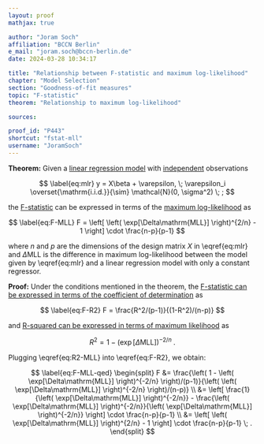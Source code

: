 ```yaml
---
layout: proof
mathjax: true

author: "Joram Soch"
affiliation: "BCCN Berlin"
e_mail: "joram.soch@bccn-berlin.de"
date: 2024-03-28 10:34:17

title: "Relationship between F-statistic and maximum log-likelihood"
chapter: "Model Selection"
section: "Goodness-of-fit measures"
topic: "F-statistic"
theorem: "Relationship to maximum log-likelihood"

sources:

proof_id: "P443"
shortcut: "fstat-mll"
username: "JoramSoch"
---
```



**Theorem:** Given a [linear regression model](/D/mlr) with [independent](/D/ind) observations

$$ \label{eq:mlr}
y = X\beta + \varepsilon, \; \varepsilon_i \overset{\mathrm{i.i.d.}}{\sim} \mathcal{N}(0, \sigma^2) \; ;
$$

the [F-statistic](/D/fstat) can be expressed in terms of the [maximum log-likelihood](/D/mll) as

$$ \label{eq:F-MLL}
F = \left[ \left( \exp[\Delta\mathrm{MLL}] \right)^{2/n} - 1 \right] \cdot \frac{n-p}{p-1}
$$

where $n$ and $p$ are the dimensions of the design matrix $X$ in \eqref{eq:mlr} and $\Delta\mathrm{MLL}$ is the difference in maximum log-likelihood between the model given by \eqref{eq:mlr} and a linear regression model with only a constant regressor.


**Proof:** Under the conditions mentioned in the theorem, the [F-statistic can be expressed in terms of the coefficient of determination](/P/fstat-rsq) as

$$ \label{eq:F-R2}
F = \frac{R^2/(p-1)}{(1-R^2)/(n-p)}
$$

and [R-squared can be expressed in terms of maximum likelihood](/P/rsq-mll) as 

$$ \label{eq:R2-MLL}
R^2 = 1 - \left( \exp[\Delta\mathrm{MLL}] \right)^{-2/n} \; .
$$

Plugging \eqref{eq:R2-MLL} into \eqref{eq:F-R2}, we obtain:

$$ \label{eq:F-MLL-qed}
\begin{split}
F &= \frac{\left( 1 - \left( \exp[\Delta\mathrm{MLL}] \right)^{-2/n} \right)/(p-1)}{\left( \left( \exp[\Delta\mathrm{MLL}] \right)^{-2/n} \right)/(n-p)} \\
&= \left[ \frac{1}{\left( \exp[\Delta\mathrm{MLL}] \right)^{-2/n}} - \frac{\left( \exp[\Delta\mathrm{MLL}] \right)^{-2/n}}{\left( \exp[\Delta\mathrm{MLL}] \right)^{-2/n}} \right] \cdot \frac{n-p}{p-1} \\
&= \left[ \left( \exp[\Delta\mathrm{MLL}] \right)^{2/n} - 1 \right] \cdot \frac{n-p}{p-1} \; .
\end{split}
$$